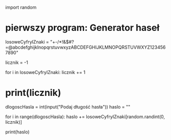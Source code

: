 import random

# pierwszy program: Generator haseł

losoweCyfryIZnaki = "+-/*!&$#?=@abcdefghijklnopqrstuvwxyzABCDEFGHIJKLMNOPQRSTUVWXYZ1234567890"

licznik = -1

for i in losoweCyfryIZnaki:
    licznik += 1

# print(licznik)

dlogoscHasla = int(input("Podaj długość hasła"))
haslo = ""

for i in range(dlogoscHasla):
    haslo += losoweCyfryIZnaki[random.randint(0, licznik)]

print(haslo)
